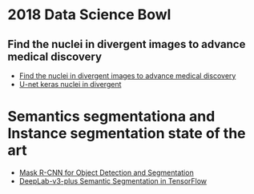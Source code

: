 # 2018 Data Science Bowl
## Find the nuclei in divergent images to advance medical discovery

- [Find the nuclei in divergent images to advance medical discovery](https://www.kaggle.com/c/data-science-bowl-2018/notebooks)
- [U-net keras nuclei in divergent ](https://www.kaggle.com/keegil/keras-u-net-starter-lb-0-277)

# Semantics segmentationa and Instance segmentation state of the art 
- [Mask R-CNN for Object Detection and Segmentation](https://github.com/matterport/Mask_RCNN)
- [DeepLab-v3-plus Semantic Segmentation in TensorFlow](https://github.com/rishizek/tensorflow-deeplab-v3-plus)
